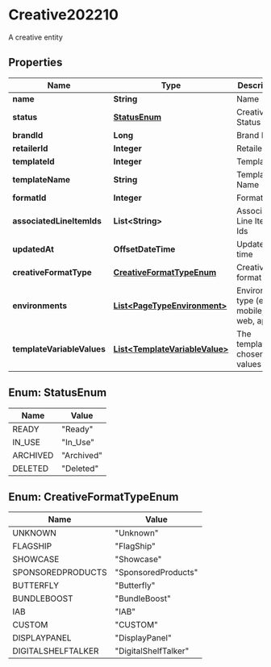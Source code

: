 

# Creative202210

A creative entity

## Properties

Name | Type | Description | Notes
------------ | ------------- | ------------- | -------------
**name** | **String** | Name | 
**status** | [**StatusEnum**](#StatusEnum) | Creative Status | 
**brandId** | **Long** | Brand Id |  [optional]
**retailerId** | **Integer** | Retailer Id | 
**templateId** | **Integer** | Template Id | 
**templateName** | **String** | Template Name | 
**formatId** | **Integer** | Format Id | 
**associatedLineItemIds** | **List&lt;String&gt;** | Associated Line Item Ids |  [optional]
**updatedAt** | **OffsetDateTime** | Updated at time |  [optional]
**creativeFormatType** | [**CreativeFormatTypeEnum**](#CreativeFormatTypeEnum) | Creative format type | 
**environments** | [**List&lt;PageTypeEnvironment&gt;**](PageTypeEnvironment.md) | Environment type (e.g. mobile, web, app) | 
**templateVariableValues** | [**List&lt;TemplateVariableValue&gt;**](TemplateVariableValue.md) | The template chosen values | 



## Enum: StatusEnum

Name | Value
---- | -----
READY | &quot;Ready&quot;
IN_USE | &quot;In_Use&quot;
ARCHIVED | &quot;Archived&quot;
DELETED | &quot;Deleted&quot;



## Enum: CreativeFormatTypeEnum

Name | Value
---- | -----
UNKNOWN | &quot;Unknown&quot;
FLAGSHIP | &quot;FlagShip&quot;
SHOWCASE | &quot;Showcase&quot;
SPONSOREDPRODUCTS | &quot;SponsoredProducts&quot;
BUTTERFLY | &quot;Butterfly&quot;
BUNDLEBOOST | &quot;BundleBoost&quot;
IAB | &quot;IAB&quot;
CUSTOM | &quot;CUSTOM&quot;
DISPLAYPANEL | &quot;DisplayPanel&quot;
DIGITALSHELFTALKER | &quot;DigitalShelfTalker&quot;



